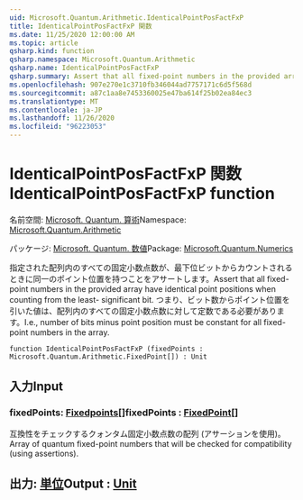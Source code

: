 ```yaml
---
uid: Microsoft.Quantum.Arithmetic.IdenticalPointPosFactFxP
title: IdenticalPointPosFactFxP 関数
ms.date: 11/25/2020 12:00:00 AM
ms.topic: article
qsharp.kind: function
qsharp.namespace: Microsoft.Quantum.Arithmetic
qsharp.name: IdenticalPointPosFactFxP
qsharp.summary: Assert that all fixed-point numbers in the provided array have identical point positions when counting from the least- significant bit. I.e., number of bits minus point position must be constant for all fixed-point numbers in the array.
ms.openlocfilehash: 907e270e1c3710fb346044ad7757171c6d5f568d
ms.sourcegitcommit: a87c1aa8e7453360025e47ba614f25b02ea84ec3
ms.translationtype: MT
ms.contentlocale: ja-JP
ms.lasthandoff: 11/26/2020
ms.locfileid: "96223053"
---
```

# <a name="identicalpointposfactfxp-function"></a><span data-ttu-id="6b655-102">IdenticalPointPosFactFxP 関数</span><span class="sxs-lookup"><span data-stu-id="6b655-102">IdenticalPointPosFactFxP function</span></span>

<span data-ttu-id="6b655-103">名前空間: [Microsoft. Quantum. 算術](xref:Microsoft.Quantum.Arithmetic)</span><span class="sxs-lookup"><span data-stu-id="6b655-103">Namespace: [Microsoft.Quantum.Arithmetic](xref:Microsoft.Quantum.Arithmetic)</span></span>

<span data-ttu-id="6b655-104">パッケージ: [Microsoft. Quantum. 数値](https://nuget.org/packages/Microsoft.Quantum.Numerics)</span><span class="sxs-lookup"><span data-stu-id="6b655-104">Package: [Microsoft.Quantum.Numerics](https://nuget.org/packages/Microsoft.Quantum.Numerics)</span></span>


<span data-ttu-id="6b655-105">指定された配列内のすべての固定小数点数が、最下位ビットからカウントされるときに同一のポイント位置を持つことをアサートします。</span><span class="sxs-lookup"><span data-stu-id="6b655-105">Assert that all fixed-point numbers in the provided array have identical point positions when counting from the least- significant bit.</span></span> <span data-ttu-id="6b655-106">つまり、ビット数からポイント位置を引いた値は、配列内のすべての固定小数点数に対して定数である必要があります。</span><span class="sxs-lookup"><span data-stu-id="6b655-106">I.e., number of bits minus point position must be constant for all fixed-point numbers in the array.</span></span>

```qsharp
function IdenticalPointPosFactFxP (fixedPoints : Microsoft.Quantum.Arithmetic.FixedPoint[]) : Unit
```


## <a name="input"></a><span data-ttu-id="6b655-107">入力</span><span class="sxs-lookup"><span data-stu-id="6b655-107">Input</span></span>

### <a name="fixedpoints--fixedpoint"></a><span data-ttu-id="6b655-108">fixedPoints: [Fixedpoints](xref:Microsoft.Quantum.Arithmetic.FixedPoint)[]</span><span class="sxs-lookup"><span data-stu-id="6b655-108">fixedPoints : [FixedPoint](xref:Microsoft.Quantum.Arithmetic.FixedPoint)[]</span></span>

<span data-ttu-id="6b655-109">互換性をチェックするクォンタム固定小数点数の配列 (アサーションを使用)。</span><span class="sxs-lookup"><span data-stu-id="6b655-109">Array of quantum fixed-point numbers that will be checked for compatibility (using assertions).</span></span>



## <a name="output--unit"></a><span data-ttu-id="6b655-110">出力: [単位](xref:microsoft.quantum.lang-ref.unit)</span><span class="sxs-lookup"><span data-stu-id="6b655-110">Output : [Unit](xref:microsoft.quantum.lang-ref.unit)</span></span>

